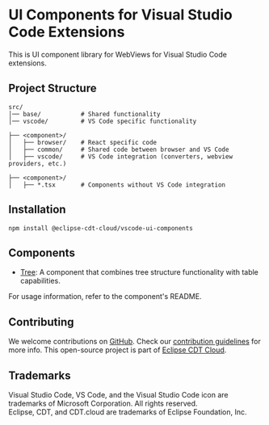 # UI Components for Visual Studio Code Extensions

This is UI component library for WebViews for Visual Studio Code extensions.

## Project Structure

```
src/
│── base/           # Shared functionality
│── vscode/         # VS Code specific functionality

├── <component>/
│   ├── browser/    # React specific code
│   ├── common/     # Shared code between browser and VS Code
│   ├── vscode/     # VS Code integration (converters, webview providers, etc.)

├── <component>/
│   ├── *.tsx       # Components without VS Code integration
```

## Installation

`npm install @eclipse-cdt-cloud/vscode-ui-components`

## Components

- [Tree](./src/tree/README.md): A component that combines tree structure functionality with table capabilities.

For usage information, refer to the component's README.

## Contributing

We welcome contributions on [GitHub](https://github.com/eclipse-cdt-cloud/vscode-ui-components).
Check our [contribution guidelines](./CONTRIBUTING.md) for more info.
This open-source project is part of [Eclipse CDT Cloud](https://eclipse.dev/cdt-cloud/).

## Trademarks

Visual Studio Code, VS Code, and the Visual Studio Code icon are trademarks of Microsoft Corporation. All rights reserved.<br>
Eclipse, CDT, and CDT.cloud are trademarks of Eclipse Foundation, Inc.<br>
